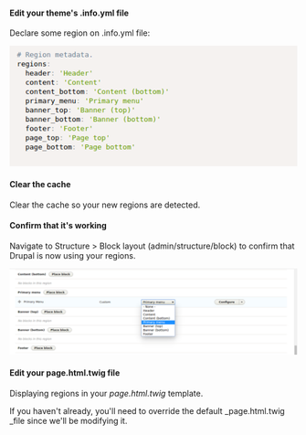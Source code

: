 #### Edit your theme's .info.yml file

Declare some region on .info.yml file:

![](/assets/regions_declared.png)

#### Clear the cache

Clear the cache so your new regions are detected.

#### Confirm that it's working

Navigate to Structure &gt; Block layout \(admin/structure/block\) to confirm that Drupal is now using your regions.

![](/assets/primary_menu.png)

#### Edit your page.html.twig file

Displaying regions in your _page.html.twig_ template.

If you haven't already, you'll need to override the default _page.html.twig _file since we'll be modifying it.

